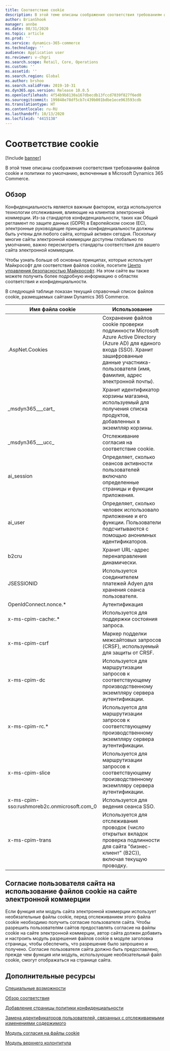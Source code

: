 ```yaml
---
title: Соответствие cookie
description: В этой теме описаны соображения соответствия требованиям файлов cookie и политики по умолчанию, включенные в Microsoft Dynamics 365 Commerce.
author: BrianShook
manager: annbe
ms.date: 08/31/2020
ms.topic: article
ms.prod: ''
ms.service: dynamics-365-commerce
ms.technology: ''
audience: Application user
ms.reviewer: v-chgri
ms.search.scope: Retail, Core, Operations
ms.custom: ''
ms.assetid: ''
ms.search.region: Global
ms.author: brshoo
ms.search.validFrom: 2019-10-31
ms.dyn365.ops.version: Release 10.0.5
ms.openlocfilehash: 4f54b9b8130a167dbecdb13fccd7039f827f6ed0
ms.sourcegitcommit: 199848e78df5cb7c439b001bdbe1ece963593cdb
ms.translationtype: HT
ms.contentlocale: ru-RU
ms.lasthandoff: 10/13/2020
ms.locfileid: "4415138"
---
```

# <a name="cookie-compliance"></a>Соответствие cookie

[!include [banner](includes/banner.md)]

В этой теме описаны соображения соответствия требованиям файлов cookie и политики по умолчанию, включенные в Microsoft Dynamics 365 Commerce.

## <a name="overview"></a>Обзор

Конфиденциальность является важным фактором, когда используются технологии отслеживания, влияющие на клиентов электронной коммерции. Из-за стандартов конфиденциальности, таких как Общий регламент по защите данных (GDPR) в Европейском союзе (ЕС), электронные руководящие принципы конфиденциальности должны быть учтены для любого сайта, который активен сегодня. Поскольку многие сайты электронной коммерции доступны глобально по умолчанию, важно пересмотреть стандарты соответствия для вашего сайта электронной коммерции.

Чтобы узнать больше об основных принципах, которые использует Майкрософт для соответствия файлов cookie, посетите [Центр управления безопасностью Майкрософт](https://www.microsoft.com/trust-center). На этом сайте вы также можете получить более подробную информацию о областях соответствия и конфиденциальности.

В следующей таблице показан текущий справочный список файлов cookie, размещаемых сайтами Dynamics 365 Commerce.

| Имя файла cookie                               | Использование                                                        |
| ------------------------------------------- | ------------------------------------------------------------ |
| .AspNet.Cookies                             | Сохранение файлов cookie проверки подлинности Microsoft Azure Active Directory (Azure AD) для единого входа (SSO). Хранит зашифрованные данные участника-пользователя (имя, фамилия, адрес электронной почты). |
| &#95;msdyn365___cart&#95;                           | Хранит идентификатор корзины магазина, используемый для получения списка продуктов, добавленных в экземпляр корзины. |
| &#95;msdyn365___ucc&#95;                            | Отслеживание согласия на соответствие cookie.                          |
| ai_session                                  | Определяет, сколько сеансов активности пользователей включало определенные страницы и функции приложения. |
| ai_user                                     | Определяет, сколько человек использовало приложение и его функции. Пользователи подсчитываются с помощью анонимных идентификаторов. |
| b2cru                                       | Хранит URL-адрес перенаправления динамически.                              |
| JSESSIONID                                  | Используется соединителем платежей Adyen для хранения сеанса пользователя.       |
| OpenIdConnect.nonce.&#42;                       | Аутентификация                                               |
| x-ms-cpim-cache:.&#42;                          | Используется для поддержки состояния запроса.                      |
| x-ms-cpim-csrf                              | Маркер подделки межсайтовых запросов (CRSF), используемый для защиты от CRSF.     |
| x-ms-cpim-dc                                | Используется для маршрутизации запросов к соответствующему производственному экземпляру сервера аутентификации. |
| x-ms-cpim-rc.&#42;                              | Используется для маршрутизации запросов к соответствующему производственному экземпляру сервера аутентификации. |
| x-ms-cpim-slice                             | Используется для маршрутизации запросов к соответствующему производственному экземпляру сервера аутентификации. |
| x-ms-cpim-sso:rushmoreb2c.onmicrosoft.com_0 | Используется для ведения сеанса SSO.                        |
| x-ms-cpim-trans                             | Используется для отслеживания проводок (число открытых вкладок проверка подлинности для сайта "бизнес-клиент" (B2C)), включая текущую проводку. |

## <a name="site-user-cookie-consent-on-an-e-commerce-site"></a>Согласие пользователя сайта на использование файлов cookie на сайте электронной коммерции 

Если функция или модуль сайта электронной коммерции использует необязательные файлы cookie, перед отслеживанием этого файла cookie необходимо получить согласие пользователя сайта. Чтобы разрешить пользователям сайтов предоставлять согласие на файлы cookie на сайте электронной коммерции, автор сайта должен добавить и настроить модуль разрешения файлов cookie в модуле заголовка страницы, чтобы обеспечить, что разрешение было запрошено и получено. Согласие пользователя сайта должно быть предоставлено, прежде чем функция или модуль, использующие необязательный файл cookie, смогут отображаться на странице сайта.

## <a name="additional-resources"></a>Дополнительные ресурсы

[Специальные возможности](accessibility.md)

[Обзор соответствия](compliance-overview.md)

[Добавление страницы политики конфиденциальности](add-privacy-page.md)

[Замена идентификаторов пользователей, связанных с отслеживаемыми изменениями содержимого](replace-IDs-tracked-changes.md)

[Модуль согласия на файлы cookie](cookie-consent-module.md) 
 
[Модуль верхнего колонтитула](author-header-module.md)
